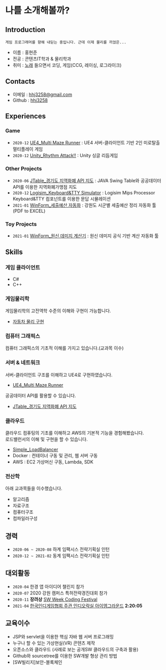 # **나를 소개해볼까?**

## Introduction
```
게임 프로그래머를 향해 내딛는 중입니다. 근데 이제 물리를 끼얹은...
```
- 이름 : 홍현준
- 전공 : 콘텐츠IT학과 & 물리학과
- 취미 : [노래](https://www.youtube.com/watch?v=nxKfi-6EtmY) 들으면서 코딩, 게임(CCG, 레이싱, 로그라이크)


## Contacts

- 이메일 : hhj3258@gmail.com
- Github : [hhj3258](https://github.com/hhj3258)

## Experiences

### Game

- `2020-12` [UE4_Multi Maze Runner](https://github.com/hhj3258/UE4_MultiMazeRunner) : UE4 서버-클라이언트 기반 2인 미로탈출 멀티플레이 게임
- `2020-12` [Unity_Rhythm Attack!!](https://github.com/hhj3258/Unity_RhythmAttack) : Unity 싱글 리듬게임

### Other Projects

- `2020-06` [JTable_경기도 지역화폐 API 지도](https://github.com/hhj3258/JAVA_Gyeonggi-do_LocalCurrency_API_Table-Map) : JAVA Swing Table와 공공데이터 API를 이용한 지역화폐가맹점 지도
- `2020-12` [Logisim_Keyboard&TTY Simulator](https://www.youtube.com/watch?v=qYIJJDbaYM8) : Logisim Mips Processor Keyboard&TTY 컴포넌트를 이용한 문답 시뮬레이션
- `2021-01` [WinForm_세출예산 자동화](https://github.com/hhj3258/ExpenditureBudgets_AutomationProgram) : 강원도 시군별 세출예산 정리 자동화 툴(PDF to EXCEL)

### Toy Projects

- `2021-01` [WinForm_원신 데미지 계산기](https://github.com/hhj3258/Genshin_DamageFormulaCalculator) : 원신 데미지 공식 기반 계산 자동화 툴

## Skills

### 게임 클라이언트
- C#
- C++

### 게임물리학
게임물리학의 고전역학 수준의 이해와 구현이 가능합니다.
- [자동차 물리 구현](https://github.com/hhj3258/GamePhysics_RealisticCarPhysics)

### 컴퓨터 그래픽스
컴퓨터 그래픽스의 기초적 이해를 가지고 있습니다.(교과목 이수)

### 서버 & 네트워크
서버-클라이언트 구조를 이해하고 UE4로 구현하였습니다.
- [UE4_Multi Maze Runner](https://github.com/hhj3258/UE4_MultiMazeRunner)

공공데이터 API를 활용할 수 있습니다.
- [JTable_경기도 지역화폐 API 지도](https://github.com/hhj3258/JAVA_Gyeonggi-do_LocalCurrency_API_Table-Map)

### 클라우드
클라우드 컴퓨팅의 기초를 이해하고 AWS의 기본적 기능을 경험해봤습니다.   
로드밸런서의 이해 및 구현을 할 수 있습니다.
- [Simple_LoadBalancer](https://github.com/hhj3258/Simple_LB)
- Docker : 컨테이너 구동 및 관리, 웹 서버 구동
- AWS : EC2 가상머신 구동, Lambda, SDK

### 전산학
아래 교과목들을 이수했습니다.
- 알고리즘
- 자료구조
- 컴퓨터구조
- 컴파일러구성

## 경력

- `2020-06 ~ 2020-08` 하계 임팩시스 전략기획실 인턴
- `2020-12 ~ 2021-02` 동계 임팩시스 전략기획실 인턴

## 대외활동

- `2020-04` 한경 앱 아이디어 챌린지 참가
- `2020-07` 2020 강원 캠퍼스 특허전략경진대회 참가
- `2020-11` **장려상** [SW Week Coding Festival](https://swweek.hallym.ac.kr/html/contest_02.php)
- `2021-04` [한국인디게임협회 주관 인디오락실 아이엠그라운드](https://www.youtube.com/watch?v=ovJMKrw8jys) **2:20:05**

## 교육이수
- JSP와 servlet을 이용한 핵심 자바 웹 서버 프로그래밍
- 누구나 할 수 있는 가상현실(VR) 콘텐츠 제작
- 오픈소스와 클라우드 (사례로 보는 공개SW 클라우드의 구축과 활용)
- Github와 sourcetree를 이용한 SW개발 형상 관리 방법
- [SW빌리지]보안-블록체인
